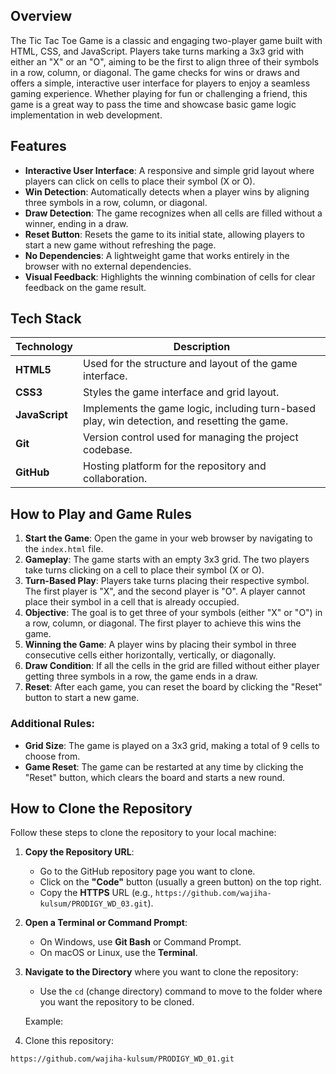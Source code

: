 ## Overview
The Tic Tac Toe Game is a classic and engaging two-player game built with HTML, CSS, and JavaScript. Players take turns marking a 3x3 grid with either an "X" or an "O", aiming to be the first to align three of their symbols in a row, column, or diagonal. The game checks for wins or draws and offers a simple, interactive user interface for players to enjoy a seamless gaming experience. Whether playing for fun or challenging a friend, this game is a great way to pass the time and showcase basic game logic implementation in web development.
## Features
- **Interactive User Interface**: A responsive and simple grid layout where players can click on cells to place their symbol (X or O).
- **Win Detection**: Automatically detects when a player wins by aligning three symbols in a row, column, or diagonal.
- **Draw Detection**: The game recognizes when all cells are filled without a winner, ending in a draw.
- **Reset Button**: Resets the game to its initial state, allowing players to start a new game without refreshing the page.
- **No Dependencies**: A lightweight game that works entirely in the browser with no external dependencies.
- **Visual Feedback**: Highlights the winning combination of cells for clear feedback on the game result.
  
## Tech Stack

| Technology   | Description                                             |
|--------------|---------------------------------------------------------|
| **HTML5**    | Used for the structure and layout of the game interface. |
| **CSS3**     | Styles the game interface and grid layout.              |
| **JavaScript**| Implements the game logic, including turn-based play, win detection, and resetting the game. |
| **Git**      | Version control used for managing the project codebase.  |
| **GitHub**   | Hosting platform for the repository and collaboration.  |

## How to Play and Game Rules

1. **Start the Game**: Open the game in your web browser by navigating to the `index.html` file.
2. **Gameplay**: The game starts with an empty 3x3 grid. The two players take turns clicking on a cell to place their symbol (X or O).
3. **Turn-Based Play**: Players take turns placing their respective symbol. The first player is "X", and the second player is "O". A player cannot place their symbol in a cell that is already occupied.
4. **Objective**: The goal is to get three of your symbols (either "X" or "O") in a row, column, or diagonal. The first player to achieve this wins the game.
5. **Winning the Game**: A player wins by placing their symbol in three consecutive cells either horizontally, vertically, or diagonally.
6. **Draw Condition**: If all the cells in the grid are filled without either player getting three symbols in a row, the game ends in a draw.
7. **Reset**: After each game, you can reset the board by clicking the "Reset" button to start a new game.

### Additional Rules:
- **Grid Size**: The game is played on a 3x3 grid, making a total of 9 cells to choose from.
- **Game Reset**: The game can be restarted at any time by clicking the "Reset" button, which clears the board and starts a new round.
## How to Clone the Repository

Follow these steps to clone the repository to your local machine:

1. **Copy the Repository URL**:
   - Go to the GitHub repository page you want to clone.
   - Click on the **"Code"** button (usually a green button) on the top right.
   - Copy the **HTTPS** URL (e.g., `https://github.com/wajiha-kulsum/PRODIGY_WD_03.git`).

2. **Open a Terminal or Command Prompt**:
   - On Windows, use **Git Bash** or Command Prompt.
   - On macOS or Linux, use the **Terminal**.

3. **Navigate to the Directory** where you want to clone the repository:
   - Use the `cd` (change directory) command to move to the folder where you want the repository to be cloned.

   Example:
  1. Clone this repository:  
   ```bash
   https://github.com/wajiha-kulsum/PRODIGY_WD_01.git
   
